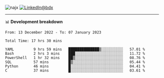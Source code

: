 <p align="left"><img src="https://komarev.com/ghpvc/?username=najx&label=GitHub%20Profile%20Views&color=yellow&style=flat" alt="najx" />
<a href="https://www.linkedin.com/in/abdx"><img src="https://img.shields.io/badge/LinkedIn--_.svg?style=social&logo=linkedin" alt="LinkedIn@bdx"></a> </p align="center">

-----

📊 **Development breakdown**
<!--START_SECTION:waka-->

```text
From: 13 December 2022 - To: 07 January 2023

Total Time: 17 hrs 30 mins

YAML         9 hrs 59 mins   ██████████████▒░░░░░░░░░░   57.01 %
Bash         2 hrs 3 mins    ███░░░░░░░░░░░░░░░░░░░░░░   11.72 %
PowerShell   1 hr 32 mins    ██▒░░░░░░░░░░░░░░░░░░░░░░   08.76 %
SQL          57 mins         █▒░░░░░░░░░░░░░░░░░░░░░░░   05.44 %
Python       46 mins         █░░░░░░░░░░░░░░░░░░░░░░░░   04.41 %
C            37 mins         █░░░░░░░░░░░░░░░░░░░░░░░░   03.61 %
```

<!--END_SECTION:waka-->
